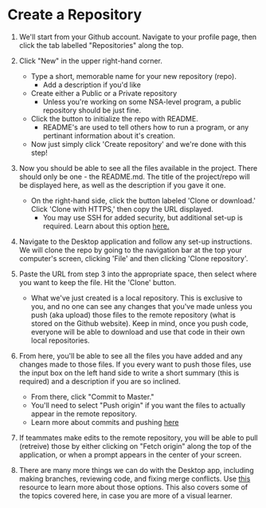 <h1>Create a Repository</h1>

1) We'll start from your Github account. Navigate to your profile page, then click the tab labelled "Repositories" along the top. 

2) Click "New" in the upper right-hand corner.
    - Type a short, memorable name for your new repository (repo).
        - Add a description if you'd like
    - Create either a Public or a Private repository
        - Unless you're working on some NSA-level program, a public repository should be just fine.
    - Click the button to initialize the repo with README. 
        - README's are used to tell others how to run a program, or any pertinant information about it's creation. 
    - Now just simply click 'Create repository' and we're done with this step!

3) Now you should be able to see all the files available in the project. There should only be one - the README.md. The title of the project/repo will be displayed here, as well as the description if you gave it one.
    - On the right-hand side, click the button labeled 'Clone or download.' Click 'Clone with HTTPS,' then copy the URL displayed.
        - You may use SSH for added security, but additional set-up is required. Learn about this option <a href="https://help.github.com/en/articles/which-remote-url-should-i-use">here.</a>

4) Navigate to the Desktop application and follow any set-up instructions. We will clone the repo by going to the navigation bar at the top your computer's screen, clicking 'File' and then clicking 'Clone repository'.

5) Paste the URL from step 3 into the appropriate space, then select where you want to keep the file. Hit the 'Clone' button.
    - What we've just created is a local repository. This is exclusive to you, and no one can see any changes that you've made unless you push (aka upload) those files to the remote repository (what is stored on the Github website). Keep in mind, once you push code, everyone will be able to download and use that code in their own local repositories.

6) From here, you'll be able to see all the files you have added and any changes made to those files. If you every want to push those files, use the input box on the left hand side to write a short summary (this is required) and a description if you are so inclined. 
    - From there, click "Commit to Master."
    - You'll need to select "Push origin" if you want the files to actually appear in the remote repository.
    - Learn more about commits and pushing <a href="https://stackoverflow.com/questions/2745076/what-are-the-differences-between-git-commit-and-git-push">here</a>

7) If teammates make edits to the remote repository, you will be able to pull (retreive) those by either clicking on "Fetch origin" along the top of the application, or when a prompt appears in the center of your screen. 

8) There are many more things we can do with the Desktop app, including making branches, reviewing code, and fixing merge conflicts. Use <a href="https://help.github.com/en/desktop/contributing-to-projects">this</a> resource to learn more about those options. This also covers some of the topics covered here, in case you are more of a visual learner. 
